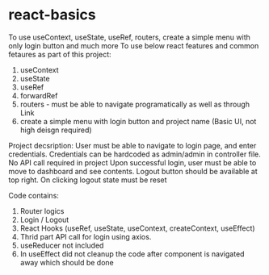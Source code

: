 # react-basics
To use useContext, useState, useRef, routers, create a simple menu with only login button and much more
To use below react features and common fetaures as part of this project:
1. useContext
2. useState
3. useRef
4. forwardRef
5. routers - must be able to navigate programatically as well as through Link
6. create a simple menu with login button and project name (Basic UI, not high deisgn required)

Project decsription:
User must be able to navigate to login page, and enter credentials. Credentials can be hardcoded as admin/admin in controller file. No API call required in project
Upon successful login, user must be able to move to dashboard and see contents. Logout button should be available at top right. On clicking logout state must be reset


Code contains:

1. Router logics
2. Login / Logout
3. React Hooks (useRef, useState, useContext, createContext, useEffect)
4. Thrid part API call for login using axios.
5. useReducer not included
6. In useEffect did not cleanup the code after component is navigated away which should be done


